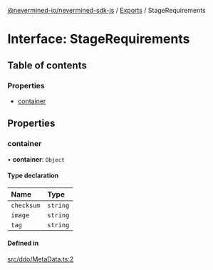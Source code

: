 [@nevermined-io/nevermined-sdk-js](../README.md) / [Exports](../modules.md) / StageRequirements

# Interface: StageRequirements

## Table of contents

### Properties

- [container](StageRequirements.md#container)

## Properties

### container

• **container**: `Object`

#### Type declaration

| Name | Type |
| :------ | :------ |
| `checksum` | `string` |
| `image` | `string` |
| `tag` | `string` |

#### Defined in

[src/ddo/MetaData.ts:2](https://github.com/nevermined-io/sdk-js/blob/310c98f/src/ddo/MetaData.ts#L2)
